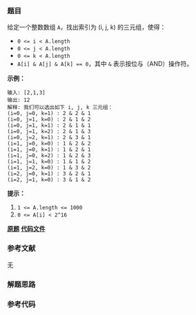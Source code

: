 ### 题目
给定一个整数数组 `A`，找出索引为 (i, j, k) 的三元组，使得：

  * `0 <= i < A.length`
  * `0 <= j < A.length`
  * `0 <= k < A.length`
  * `A[i] & A[j] & A[k] == 0`，其中 `&` 表示按位与（AND）操作符。



**示例：**

    
    
    输入: [2,1,3]
    输出: 12
    解释: 我们可以选出如下 i, j, k 三元组：
    (i=0, j=0, k=1) : 2 & 2 & 1
    (i=0, j=1, k=0) : 2 & 1 & 2
    (i=0, j=1, k=1) : 2 & 1 & 1
    (i=0, j=1, k=2) : 2 & 1 & 3
    (i=0, j=2, k=1) : 2 & 3 & 1
    (i=1, j=0, k=0) : 1 & 2 & 2
    (i=1, j=0, k=1) : 1 & 2 & 1
    (i=1, j=0, k=2) : 1 & 2 & 3
    (i=1, j=1, k=0) : 1 & 1 & 2
    (i=1, j=2, k=0) : 1 & 3 & 2
    (i=2, j=0, k=1) : 3 & 2 & 1
    (i=2, j=1, k=0) : 3 & 1 & 2
    



**提示：**

  1. `1 <= A.length <= 1000`
  2. `0 <= A[i] < 2^16`

 **[原题](https://leetcode-cn.com/problems/triples-with-bitwise-and-equal-to-zero/)**    **[代码文件]()**


### 参考文献
无

### 解题思路




### 参考代码

```go


```




